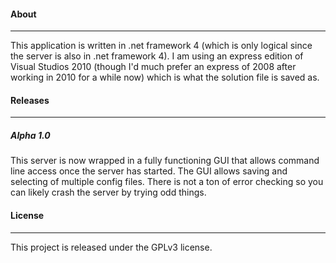 #### About
***

This application is written in .net framework 4 (which is only logical since the server is also in .net framework 4). I am using an express edition of Visual Studios 2010 (though I'd much prefer an express of 2008 after working in 2010 for a while now) which is what the solution file is saved as.

#### Releases
***

##### _Alpha 1.0_

This server is now wrapped in a fully functioning GUI that allows command line access once the server has started. The GUI allows saving and selecting of multiple config files. There is not a ton of error checking so you can likely crash the server by trying odd things.

#### License
***

This project is released under the GPLv3 license.
